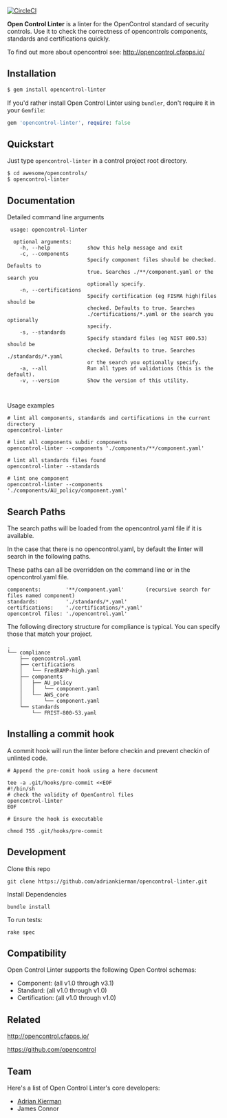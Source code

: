 [![CircleCI](https://circleci.com/gh/huge-robot/opencontrol-linter.svg?style=svg&circle-token=7873c3440387ef3e3b04964f5c51a15f7e3f26de)](https://circleci.com/gh/huge-robot/opencontrol-linter)


**Open Control Linter** is a linter for the OpenControl standard of security controls. 
Use it to check the correctness of opencontrols components, standards and certifications quickly.

To find out more about opencontrol see:
http://opencontrol.cfapps.io/

## Installation

```sh
$ gem install opencontrol-linter
```

If you'd rather install Open Control Linter using `bundler`, don't require it in your `Gemfile`:

```rb
gem 'opencontrol-linter', require: false
```

## Quickstart

Just type `opencontrol-linter` in a control project root directory.

```
$ cd awesome/opencontrols/
$ opencontrol-linter
```

## Documentation

Detailed command line arguments

```
 usage: opencontrol-linter

  optional arguments:
    -h, --help            show this help message and exit
    -c, --components
                          Specify component files should be checked. Defaults to
                          true. Searches ./**/component.yaml or the search you
                          optionally specify.
    -n, --certifications
                          Specify certification (eg FISMA high)files should be
                          checked. Defaults to true. Searches
                          ./certifications/*.yaml or the search you optionally
                          specify.
    -s, --standards
                          Specify standard files (eg NIST 800.53) should be
                          checked. Defaults to true. Searches ./standards/*.yaml
                          or the search you optionally specify.
    -a, --all             Run all types of validations (this is the default).
    -v, --version         Show the version of this utility.

      
```

Usage examples

```
# lint all components, standards and certifications in the current directory
opencontrol-linter

# lint all components subdir components
opencontrol-linter --components './components/**/component.yaml'

# lint all standards files found
opencontrol-linter --standards

# lint one component
opencontrol-linter --components './components/AU_policy/component.yaml'

```

## Search Paths

The search paths will be loaded from the opencontrol.yaml file if it is available.

In the case that there is no opencontrol.yaml, by default the linter will search in the following paths. 

These paths can all be overridden on the command line or in the opencontrol.yaml file.
```
components:        '**/component.yaml'       (recursive search for files named component)
standards:         './standards/*.yaml'
certifications:    './certifications/*.yaml'
opencontrol files: './opencontrol.yaml'

```

The following directory structure for compliance is typical. You can specify those that match your project.
```
.
└── compliance
    ├── opencontrol.yaml
    ├── certifications
    │   └── FredRAMP-high.yaml
    ├── components
    │   ├── AU_policy
    │   │   └── component.yaml
    │   └── AWS_core
    │       └── component.yaml
    └── standards
        └── FRIST-800-53.yaml

```

## Installing a commit hook 

A commit hook will run the linter before checkin and prevent checkin of unlinted 
code.

```cassandraql
# Append the pre-comit hook using a here document

tee -a .git/hooks/pre-commit <<EOF
#!/bin/sh
# check the validity of OpenControl files
opencontrol-linter
EOF

# Ensure the hook is executable

chmod 755 .git/hooks/pre-commit

```

## Development

Clone this repo
```
git clone https://github.com/adriankierman/opencontrol-linter.git

```
Install Dependencies
```
bundle install
```

To run tests:
```
rake spec
```

## Compatibility

Open Control Linter supports the following Open Control schemas:

- Component: (all v1.0 through v3.1)
- Standard: (all v1.0 through v1.0)
- Certification: (all v1.0 through v1.0)

## Related

http://opencontrol.cfapps.io/

https://github.com/opencontrol

## Team

Here's a list of Open Control Linter's core developers:

* [Adrian Kierman](https://github.com/adriankierman)
* James Connor
